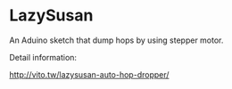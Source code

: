 # LazySusan
An Aduino sketch that dump hops by using stepper motor.

Detail information:

http://vito.tw/lazysusan-auto-hop-dropper/
